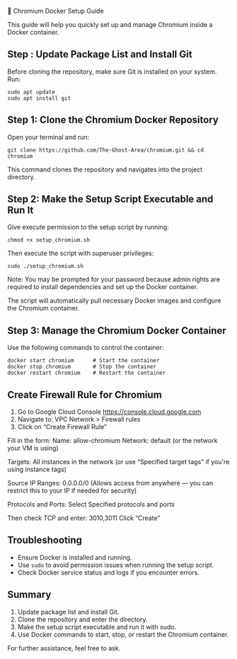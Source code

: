 🚀 Chromium Docker Setup Guide

This guide will help you quickly set up and manage Chromium inside a Docker container.

Step : Update Package List and Install Git
-------------------------------------------
Before cloning the repository, make sure Git is installed on your system. Run:

    sudo apt update
    sudo apt install git

Step 1: Clone the Chromium Docker Repository
--------------------------------------------
Open your terminal and run:

    git clone https://github.com/The-Ghost-Area/chromium.git && cd chromium

This command clones the repository and navigates into the project directory.

Step 2: Make the Setup Script Executable and Run It
---------------------------------------------------
Give execute permission to the setup script by running:

    chmod +x setup_chromium.sh

Then execute the script with superuser privileges:

    sudo ./setup_chromium.sh

Note: You may be prompted for your password because admin rights are required to install dependencies and set up the Docker container.

The script will automatically pull necessary Docker images and configure the Chromium container.

Step 3: Manage the Chromium Docker Container
--------------------------------------------
Use the following commands to control the container:

    docker start chromium      # Start the container
    docker stop chromium       # Stop the container
    docker restart chromium    # Restart the container

Create Firewall Rule for Chromium
---------------
1. Go to Google Cloud Console
https://console.cloud.google.com
2. Navigate to:
VPC Network > Firewall rules
3. Click on “Create Firewall Rule”

 Fill in the form:
Name: allow-chromium
Network: default (or the network your VM is using) 

Targets: All instances in the network (or use “Specified target tags” if you're using instance tags) 

Source IP Ranges: 0.0.0.0/0 
(Allows access from anywhere — you can restrict this to your IP if needed for security) 

Protocols and Ports:
Select Specified protocols and ports 

Then check TCP and enter:
3010,3011
 Click “Create”

Troubleshooting
---------------
- Ensure Docker is installed and running.
- Use `sudo` to avoid permission issues when running the setup script.
- Check Docker service status and logs if you encounter errors.

Summary
-------
1. Update package list and install Git.
2. Clone the repository and enter the directory.
3. Make the setup script executable and run it with sudo.
4. Use Docker commands to start, stop, or restart the Chromium container.

For further assistance, feel free to ask.
